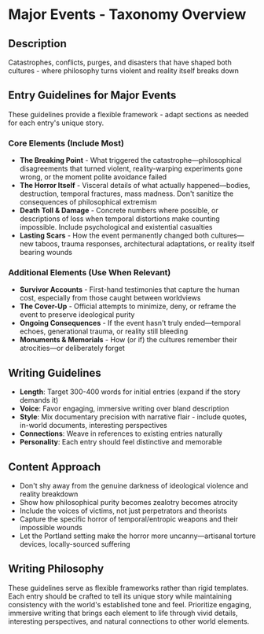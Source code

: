 # Major Events - Taxonomy Overview

## Description
Catastrophes, conflicts, purges, and disasters that have shaped both cultures - where philosophy turns violent and reality itself breaks down

## Entry Guidelines for Major Events
These guidelines provide a flexible framework - adapt sections as needed for each entry's unique story.

### Core Elements (Include Most)
- **The Breaking Point** - What triggered the catastrophe—philosophical disagreements that turned violent, reality-warping experiments gone wrong, or the moment polite avoidance failed
- **The Horror Itself** - Visceral details of what actually happened—bodies, destruction, temporal fractures, mass madness. Don't sanitize the consequences of philosophical extremism
- **Death Toll & Damage** - Concrete numbers where possible, or descriptions of loss when temporal distortions make counting impossible. Include psychological and existential casualties
- **Lasting Scars** - How the event permanently changed both cultures—new taboos, trauma responses, architectural adaptations, or reality itself bearing wounds

### Additional Elements (Use When Relevant)
- **Survivor Accounts** - First-hand testimonies that capture the human cost, especially from those caught between worldviews
- **The Cover-Up** - Official attempts to minimize, deny, or reframe the event to preserve ideological purity
- **Ongoing Consequences** - If the event hasn't truly ended—temporal echoes, generational trauma, or reality still bleeding
- **Monuments & Memorials** - How (or if) the cultures remember their atrocities—or deliberately forget

## Writing Guidelines
- **Length**: Target 300-400 words for initial entries (expand if the story demands it)
- **Voice**: Favor engaging, immersive writing over bland description
- **Style**: Mix documentary precision with narrative flair - include quotes, in-world documents, interesting perspectives
- **Connections**: Weave in references to existing entries naturally
- **Personality**: Each entry should feel distinctive and memorable

## Content Approach
- Don't shy away from the genuine darkness of ideological violence and reality breakdown
- Show how philosophical purity becomes zealotry becomes atrocity
- Include the voices of victims, not just perpetrators and theorists
- Capture the specific horror of temporal/entropic weapons and their impossible wounds
- Let the Portland setting make the horror more uncanny—artisanal torture devices, locally-sourced suffering

## Writing Philosophy
These guidelines serve as flexible frameworks rather than rigid templates. Each entry should be crafted to tell its unique story while maintaining consistency with the world's established tone and feel. Prioritize engaging, immersive writing that brings each element to life through vivid details, interesting perspectives, and natural connections to other world elements.
